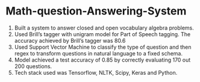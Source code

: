# Math-question-Answering-System
1. Built a system to answer closed and open vocabulary algebra problems.
2. Used Brill’s tagger with unigram model for Part of Speech tagging. The accuracy achieved by Brill’s tagger was 80.6
3. Used Support Vector Machine to classify the type of question and then regex to transform questions in natural language to a fixed schema.
4. Model achieved a test accuracy of 0.85 by correctly evaluating 170 out 200 questions.
5. Tech stack used was Tensorflow, NLTK, Scipy, Keras and Python.
